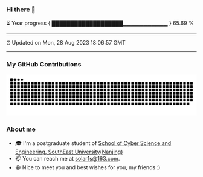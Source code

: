 ### Hi there 👋

⏳ Year progress { ███████████████████▁▁▁▁▁▁▁▁▁▁▁ } 65.69 %

---

⏰ Updated on Mon, 28 Aug 2023 18:06:57 GMT

---
### My GitHub Contributions    

![](https://raw.githubusercontent.com/chenzongyao200127/chenzongyao200127/main/assets/github-contribution-grid-snake.svg)          

### About me   

- 🎓 I'm a postgraduate student of [School of Cyber Science and Engineering, SouthEast University(Nanjing)](https://www.seu.edu.cn/)
- 📫 You can reach me at [solar1s@163.com](mailto:solar1s@163.com).
- 😀 Nice to meet you and best wishes for you, my friends :)  


